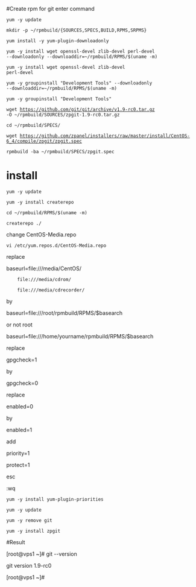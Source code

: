 #Create rpm for git enter command

<code>yum -y update</code>

<code>mkdir -p ~/rpmbuild/{SOURCES,SPECS,BUILD,RPMS,SRPMS}</code>

<code>yum install -y yum-plugin-downloadonly</code>

<code>yum -y install wget openssl-devel zlib-devel perl-devel --downloadonly --downloaddir=~/rpmbuild/RPMS/$(uname -m)</code>

<code>yum -y install wget openssl-devel zlib-devel perl-devel</code>

<code>yum -y groupinstall "Development Tools" --downloadonly --downloaddir=~/rpmbuild/RPMS/$(uname -m)</code>

<code>yum -y groupinstall "Development Tools"</code>

<code>wget https://github.com/git/git/archive/v1.9-rc0.tar.gz -O ~/rpmbuild/SOURCES/zpgit-1.9-rc0.tar.gz</code>

<code>cd ~/rpmbuild/SPECS/</code> 

<code>wget https://github.com/zpanel/installers/raw/master/install/CentOS-6_4/compile/zpgit/zpgit.spec</code>

<code>rpmbuild -ba ~/rpmbuild/SPECS/zpgit.spec</code>

# install

<code>yum -y update</code>

<code>yum -y install createrepo</code>

<code>cd ~/rpmbuild/RPMS/$(uname -m)</code>

<code>createrepo ./</code>

change CentOS-Media.repo

<code>vi /etc/yum.repos.d/CentOS-Media.repo</code>

replace

baseurl=file:///media/CentOS/

        file:///media/cdrom/

        file:///media/cdrecorder/
        
by

baseurl=file:///root/rpmbuild/RPMS/$basearch

or not root

baseurl=file:///home/yourname/rpmbuild/RPMS/$basearch

replace

gpgcheck=1

by

gpgcheck=0

replace

enabled=0

by

enabled=1

add

priority=1

protect=1

esc

:wq

<code>yum -y install yum-plugin-priorities</code>

<code>yum -y update</code>

<code>yum -y remove git</code>

<code>yum -y install zpgit</code>

#Result

[root@vps1 ~]# git --version

git version 1.9-rc0

[root@vps1 ~]#


